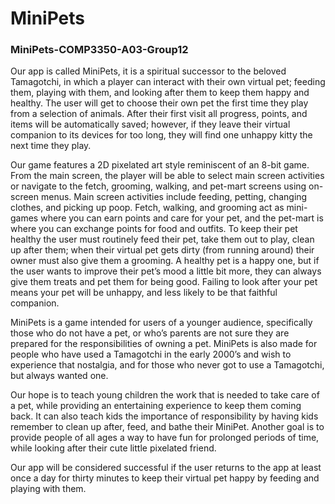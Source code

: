 # MiniPets
### MiniPets-COMP3350-A03-Group12

Our app is called MiniPets, it is a spiritual successor to the beloved Tamagotchi, in which a player can interact with their own virtual pet; feeding them, playing with them, and looking after them to keep them happy and healthy. The user will get to choose their own pet the first time they play from a selection of animals. After their first visit all progress, points, and items will be automatically saved; however, if they leave their virtual companion to its devices for too long, they will find one unhappy kitty the next time they play.

Our game features a 2D pixelated art style reminiscent of an 8-bit game. From the main screen, the player will be able to select main screen activities or navigate to the fetch, grooming, walking, and pet-mart screens using on-screen menus. Main screen activities include feeding, petting, changing clothes, and picking up poop. Fetch, walking, and grooming act as mini-games where you can earn points and care for your pet, and the pet-mart is where you can exchange points for food and outfits. To keep their pet healthy the user must routinely feed their pet, take them out to play, clean up after them; when their virtual pet gets dirty (from running around) their owner must also give them a grooming. A healthy pet is a happy one, but if the user wants to improve their pet’s mood a little bit more, they can always give them treats and pet them for being good. Failing to look after your pet means your pet will be unhappy, and less likely to be that faithful companion.

MiniPets is a game intended for users of a younger audience, specifically those who do not have a pet, or who’s parents are not sure they are prepared for the responsibilities of owning a pet. MiniPets is also made for people who have used a Tamagotchi in the early 2000’s and wish to experience that nostalgia, and for those who never got to use a Tamagotchi, but always wanted one.

Our hope is to teach young children the work that is needed to take care of a pet, while providing an entertaining experience to keep them coming back. It can also teach kids the importance of responsibility by having kids remember to clean up after, feed, and bathe their MiniPet. Another goal is to provide people of all ages a way to have fun for prolonged periods of time, while looking after their cute little pixelated friend.

Our app will be considered successful if the user returns to the app at least once a day for thirty minutes to keep their virtual pet happy by feeding and playing with them.

[](https://code.cs.umanitoba.ca/3350-winter-2021-a03/minipets-comp3350-a03-group12/-/blob/master/Branching%20Strategy.md)